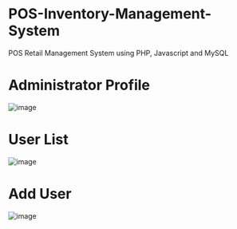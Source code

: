 # POS-Inventory-Management-System
POS Retail Management System using PHP, Javascript and MySQL
# Administrator Profile
![image](https://github.com/BlitzenPrancer/POS-Inventory-Management-System/blob/main/pos%20output/profile.PNG)
# User List
![image](https://github.com/BlitzenPrancer/POS-Inventory-Management-System/blob/main/pos%20output/user%20list.PNG)
# Add User
![image](https://github.com/BlitzenPrancer/POS-Inventory-Management-System/blob/main/pos%20output/add%20user.PNG)
